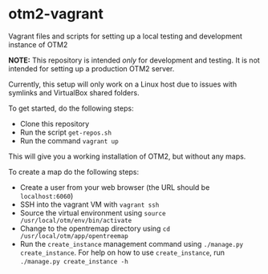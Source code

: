 otm2-vagrant
============

Vagrant files and scripts for setting up a local testing and development instance of OTM2

__NOTE:__ This repository is intended _only_ for development and testing.  It is not intended for setting up a production OTM2 server.

Currently, this setup will only work on a Linux host due to issues with symlinks and VirtualBox shared folders.

To get started, do the following steps:

 - Clone this repository
 - Run the script `get-repos.sh`
 - Run the command `vagrant up`
 
This will give you a working installation of OTM2, but without any maps.

To create a map do the following steps:

 - Create a user from your web browser (the URL should be `localhost:6060`)
 - SSH into the vagrant VM with `vagrant ssh`
 - Source the virtual environment using `source /usr/local/otm/env/bin/activate`
 - Change to the opentremap directory using `cd /usr/local/otm/app/opentreemap`
 - Run the `create_instance` management command using `./manage.py create_instance`.  For help on how to use `create_instance`, run `./manage.py create_instance -h`
